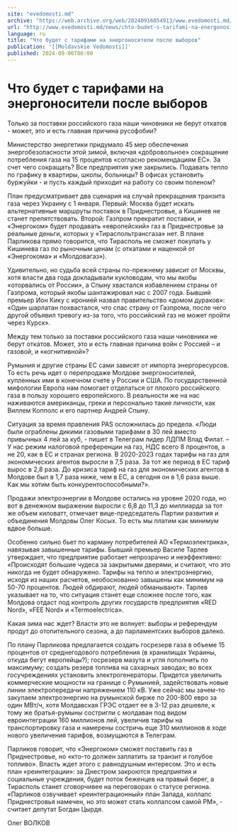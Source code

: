 ```yaml
---
site: "evedomosti.md"
archive: "https://web.archive.org/web/20240916054913/www.evedomosti.md/news/chto-budet-s-tarifami-na-energonositeli-posle-vyborov"
url: "http://www.evedomosti.md/news/chto-budet-s-tarifami-na-energonositeli-posle-vyborov"
language: ru
title: "Что будет с тарифами на энергоносители после выборов"
publication: '[[Moldavskie Vedomosti]]'
published: 2024-09-06T06:00
---
```


# Что будет с тарифами на энергоносители после выборов

Только за поставки российского газа наши чиновники не берут откатов - может, это и есть главная причина русофобии?

Министерство энергетики придумало 45 мер обеспечения энергобезопасности этой зимой, включая «добровольное» сокращение потребления газа на 15 процентов «согласно рекомендациям ЕС». За счет чего сокращать? Все предприятия уже закрылись. Подавать тепло по графику в квартиры, школы, больницы? В офисах установить буржуйки - и пусть каждый приходит на работу со своим поленом?

План предусматривает два сценария на случай прекращения транзита газа через Украину с 1 января. Первый: Москва будет искать альтернативные маршруты поставок в Приднестровье, а Кишинев не станет препятствовать. Второй: Газпром прекратит поставки, и «Энергоком» будет продавать «европейский» газ в Приднестровье за реальные деньги, которых у «Тираспольтрансгаза» нет. В плане Парликова прямо говорится, что Тирасполь не сможет покупать у Кишинева газ по рыночным ценам (с откатами и наценкой от «Энергокома» и «Молдовагаз»).

Удивительно, но судьба всей страны по-прежнему зависит от Москвы, хотя власти два года докладывали кукловодам, что мы якобы «оторвались от России», а Спыну хвастался избавлением страны от Газпрома, который якобы шантажировал нас с 2007 года. Бывший премьер Ион Кику с иронией назвал правительство «домом дураков»: «Один шарлатан похвастался, что спас страну от Газпрома, после чего другой объявил тревогу из-за того, что российский газ не может пройти через Курск».

Между тем только за поставки российского газа наши чиновники не берут откатов. Может, это и есть главная причина войн с Россией – и газовой, и «когнитивной»?

Румыния и другие страны ЕС сами зависят от импорта энергоресурсов. То есть речь идет о перепродаже Молдове энергоносителей, купленных ими в конечном счете у России и США. По государственной мифологии Европа нам помогает отделаться от плохого российского газа в пользу хорошего европейского. В реальности же на нас наживаются американцы, греки и персонально такие личности, как Виллем Копполс и его партнер Андрей Спыну.

Ситуация за время правления PAS осложнилась до предела. «Люди были ограблены дикими газовыми тарифами в 30 лей вместо привычных 4 лей за куб, - пишет в Телеграм лидер ЛДПМ Влад Филат. – У нас режим налоговой преференции на газ, НДС всего 8 процентов, а не 20, как в ЕС и странах региона. В 2020-2023 годах тарифы на газ для экономических агентов выросли в 7,5 раза. За тот же период в ЕС тариф вырос в 2,8 раза. До кризиса тариф на газ для экономических агентов в Молдове был в 1,7 раза ниже, чем в ЕС, а сегодня он в 1,6 раза выше. Как мы хотим быть конкурентоспособными?».

Продажи электроэнергии в Молдове остались на уровне 2020 года, но вот в денежном выражении выросли с 6,8 до 11,3 до миллиарда за тот же объем киловатт, отмечает вице-председатель Партии развития и объединения Молдовы Олег Косых. То есть мы платим как минимум вдвое больше.

Особенно сильно бьет по карману потребителей АО «Термоэлектрика», навязывая завышенные тарифы. Бывший премьер Василе Тарлев утверждает, что предприятие работает непрозрачно и неэффективно: «Происходят большие чудеса за закрытыми дверями, и считают, что это никогда не будет обнаружено. Тарифы на тепло и электроэнергию, исходя из наших расчетов, необоснованно завышены как минимум на 50-70 процентов. Людей обдирают, людей обманывают». Тарлев указывает на то, что ситуация станет еще сложнее после того, как Молдова отдаст под контроль других государств предприятия «RED Nord», «FEE Nord» и «Termoelectrica».

Какая зима нас ждет? Власти это не волнует: выборы и референдум продут до отопительного сезона, а до парламентских выборов далеко.

По плану Парликова предлагается создать госрезерв газа в объеме 15 процентов от среднегодового потребления (в хранилищах Украины, откуда бегут европейцы?); госрезерв мазута и угля пополнить по максимуму; создать резерв топлива на сахарных заводах; во всех госучреждениях установить электрогенераторы. Придется увеличить коммерческие мощности на границе с Румынией, задействовать новые линии электропередачи напряжением 110 кВ. Уже сейчас мы зачем-то закупаем электроэнергию на румынской бирже по 200-800 евро за один МВт/ч, хотя Молдавская ГРЭС отдает ее в 3-12 раз дешевле, к тому же братья-румыны состригли с молдаван под видом евроинтеграции 160 миллионов лей, увеличив тарифы на транспортировку газа и намерены состричь еще 310 миллионов в ходе нового увеличения тарифов, возмущаются в Телеграм.

Парликов говорит, что «Энергоком» сможет поставить газ в Приднестровье, но «кто-то должен заплатить за транзит и голубое топливо». Власть ждет этого с равнодушным интересом. Это и есть план «реинтеграции»: за Днестром закроются предприятия и социальные учреждения, будет поток беженцев на правый берег, а Тирасполь станет сговорчивее на переговорах о статусе региона. «Парликов озвучивает «реинтеграционный» план Запада, коллапс Приднестровья намечен, но это может стать коллапсом самой РМ», - считает депутат Богдан Цырдя.

Олег ВОЛКОВ